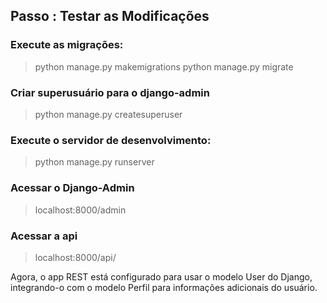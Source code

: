 ## Passo : Testar as Modificações

### Execute as migrações:

> python manage.py makemigrations
> python manage.py migrate

### Criar superusuário para o django-admin

> python manage.py createsuperuser

### Execute o servidor de desenvolvimento:

> python manage.py runserver

### Acessar o Django-Admin

> localhost:8000/admin

### Acessar a api

> localhost:8000/api/

Agora, o app REST está configurado para usar o modelo User do Django, integrando-o com o modelo Perfil para informações adicionais do usuário.
